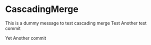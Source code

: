 # CascadingMerge
This is a dummy message to test cascading merge
Test
Another test commit

Yet Another commit
